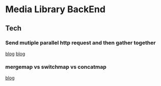 # Media Library BackEnd

## Tech
### Send mutiple parallel http request and then gather together
[blog](https://riptutorial.com/rxjs/example/27973/sending-multiple-parallel-http-requests)
[blog](https://www.faircloth.xyz/3-ways-make-multiple-http-requests-rxjs/amp/)
### mergemap vs switchmap vs concatmap
[blog](https://blog.angular-university.io/rxjs-higher-order-mapping/)

